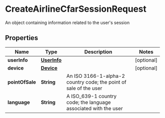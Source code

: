 

# CreateAirlineCfarSessionRequest

An object containing information related to the user's session

## Properties

| Name | Type | Description | Notes |
|------------ | ------------- | ------------- | -------------|
|**userInfo** | [**UserInfo**](UserInfo.md) |  |  [optional] |
|**device** | [**Device**](Device.md) |  |  [optional] |
|**pointOfSale** | **String** | An ISO 3166-1-alpha-2 country code; the point of sale of the user |  |
|**language** | **String** | A ISO_639-1 country code; the language associated with the user |  |



